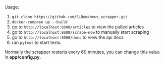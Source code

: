 Usage:

1. `git clone https://github.com/SLDem/news_scrapper.git`
2. `docker-compose up --build`
3. go to `http://localhost:8000/articles` to view the pulled articles
4. go to `http://localhost:8000/scrape-now` to manually start scraping
5. go to `http://localhost:8000/docs` to view the api docs
6. run `pytest` to start tests.

Normally the scrapper restarts every 60 minutes, you can change this value in **app/config.py**.

